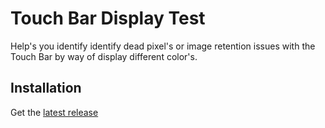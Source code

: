 #  Touch Bar Display Test

Help's you identify identify dead pixel's or image retention issues with the Touch Bar by way of display different color's.

## Installation

Get the [latest release](https://github.com/amarcu5/TouchBarDisplayTest/releases)
